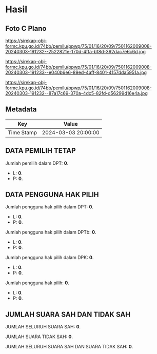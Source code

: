 # Hasil

## Foto C Plano

https://sirekap-obj-formc.kpu.go.id/74bb/pemilu/ppwp/75/01/16/20/09/7501162009008-20240303-191232--2522821e-170d-4ffa-b18d-392dac7e6c6d.jpg

https://sirekap-obj-formc.kpu.go.id/74bb/pemilu/ppwp/75/01/16/20/09/7501162009008-20240303-191233--e040b6e6-89ed-4aff-8401-4157dda5951a.jpg

https://sirekap-obj-formc.kpu.go.id/74bb/pemilu/ppwp/75/01/16/20/09/7501162009008-20240303-191232--87a17c69-370a-4dc5-82fd-d56299d16e4a.jpg


## Metadata

| Key        | Value               |
| ---------- | ------------------- |
| Time Stamp | 2024-03-03 20:00:00 |


## DATA PEMILIH TETAP

Jumlah pemilih dalam DPT: **0**.
 * L: **0**.
 * P: **0**.

## DATA PENGGUNA HAK PILIH

Jumlah pengguna hak pilih dalam DPT: **0**.
 * L: **0**.
 * P: **0**.

Jumlah pengguna hak pilih dalam DPTb: **0**.
 * L: **0**.
 * P: **0**.

Jumlah pengguna hak pilih dalam DPK: **0**.
 * L: **0**.
 * P: **0**.

Jumlah pengguna hak pilih: **0**.
 * L: **0**.
 * P: **0**.

## JUMLAH SUARA SAH DAN TIDAK SAH

JUMLAH SELURUH SUARA SAH: **0**.

JUMLAH SUARA TIDAK SAH: **0**.

JUMLAH SELURUH SUARA SAH DAN SUARA TIDAK SAH: **0**.


